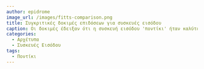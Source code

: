 ```yaml
---
author: epidrome
image_url: /images/fitts-comparison.png
title: Συγκριτικές δοκιμές επιδόσεων για συσκευές εισόδου 
caption: Οι δοκιμές έδειξαν ότι η συσκευή εισόδου 'ποντίκι' ήταν καλύτερη από τις άλλες τουλάχιστον αναφορικά με τις διεργασίες του πειράματος (επιλογή στόχου διαφορετικού μεγέθους), ενώ η υπεροχή αυτή μπορεί να ερμηνευτεί χάρη στη μεγάλη εκμετάλλευση του συγχρονισμού ανάμεσα στην όραση και στα χέρια.
categories:
  - Αρχέτυπα
  - Συσκευές Εισόδου
tags:
  - Ποντίκι
---
```

